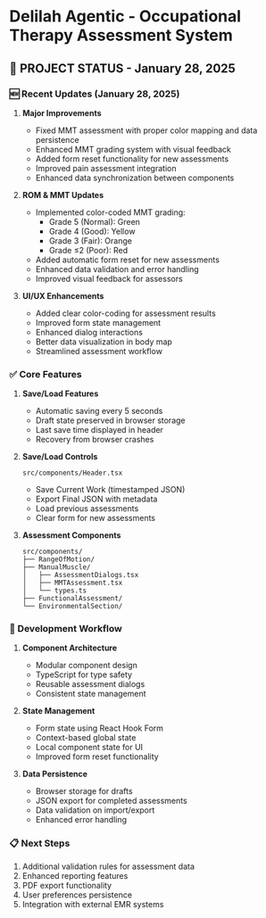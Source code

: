 # Delilah Agentic - Occupational Therapy Assessment System

## 🎯 PROJECT STATUS - January 28, 2025

### 🆕 Recent Updates (January 28, 2025)
1. **Major Improvements**
   - Fixed MMT assessment with proper color mapping and data persistence
   - Enhanced MMT grading system with visual feedback
   - Added form reset functionality for new assessments
   - Improved pain assessment integration
   - Enhanced data synchronization between components

2. **ROM & MMT Updates**
   - Implemented color-coded MMT grading:
     - Grade 5 (Normal): Green
     - Grade 4 (Good): Yellow
     - Grade 3 (Fair): Orange
     - Grade ≤2 (Poor): Red
   - Added automatic form reset for new assessments
   - Enhanced data validation and error handling
   - Improved visual feedback for assessors

3. **UI/UX Enhancements**
   - Added clear color-coding for assessment results
   - Improved form state management
   - Enhanced dialog interactions
   - Better data visualization in body map
   - Streamlined assessment workflow

### ✅ Core Features
1. **Save/Load Features**
   - Automatic saving every 5 seconds
   - Draft state preserved in browser storage
   - Last save time displayed in header
   - Recovery from browser crashes

2. **Save/Load Controls**
   ```
   src/components/Header.tsx
   ```
   - Save Current Work (timestamped JSON)
   - Export Final JSON with metadata
   - Load previous assessments
   - Clear form for new assessments

3. **Assessment Components**
   ```
   src/components/
   ├── RangeOfMotion/
   ├── ManualMuscle/
   │   ├── AssessmentDialogs.tsx
   │   ├── MMTAssessment.tsx
   │   └── types.ts
   ├── FunctionalAssessment/
   └── EnvironmentalSection/
   ```

### 🔄 Development Workflow
1. **Component Architecture**
   - Modular component design
   - TypeScript for type safety
   - Reusable assessment dialogs
   - Consistent state management

2. **State Management**
   - Form state using React Hook Form
   - Context-based global state
   - Local component state for UI
   - Improved form reset functionality

3. **Data Persistence**
   - Browser storage for drafts
   - JSON export for completed assessments
   - Data validation on import/export
   - Enhanced error handling

### 📋 Next Steps
1. Additional validation rules for assessment data
2. Enhanced reporting features
3. PDF export functionality
4. User preferences persistence
5. Integration with external EMR systems